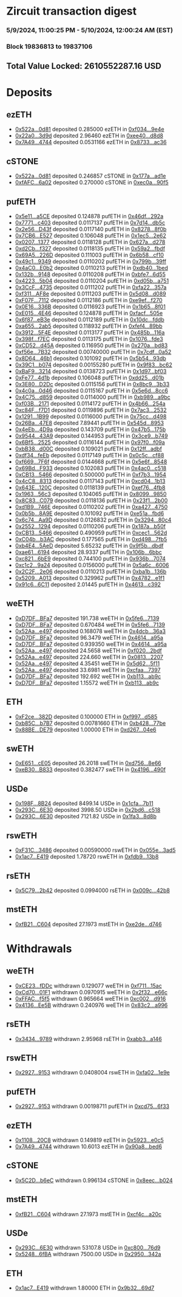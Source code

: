 # Zircuit transaction digest
### 5/9/2024, 11:00:25 PM - 5/10/2024, 12:00:24 AM (EST)
### Block 19836813 to 19837106

## Total Value Locked: 2610552287.16 USD

# Deposits
## ezETH
- [0x522a...0d81](https://etherscan.io/address/0x522a6aCe1E49140d096E887243331b5088a40d81) deposited 0.285000 ezETH in [0xf034...9e4e](https://etherscan.io/tx/0x522a6aCe1E49140d096E887243331b5088a40d81)
- [0x22a0...3d9d](https://etherscan.io/address/0x22a0816942083d46B2C1d69e4E25b687eE5e3d9d) deposited 2.96460 ezETH in [0xee40...d8d8](https://etherscan.io/tx/0x22a0816942083d46B2C1d69e4E25b687eE5e3d9d)
- [0x7A49...4744](https://etherscan.io/address/0x7A493Be5c2ce014cD049Bf178a1ac0Db1B434744) deposited 0.0531166 ezETH in [0x8733...ac36](https://etherscan.io/tx/0x7A493Be5c2ce014cD049Bf178a1ac0Db1B434744)
## cSTONE
- [0x522a...0d81](https://etherscan.io/address/0x522a6aCe1E49140d096E887243331b5088a40d81) deposited 0.246857 cSTONE in [0x177a...ad1e](https://etherscan.io/tx/0x522a6aCe1E49140d096E887243331b5088a40d81)
- [0xfAFC...6a02](https://etherscan.io/address/0xfAFCf63c6576Bcc4C9c22e0187AAaadd295D6a02) deposited 0.270000 cSTONE in [0xec0a...90f5](https://etherscan.io/tx/0xfAFCf63c6576Bcc4C9c22e0187AAaadd295D6a02)
## pufETH
- [0x5e11...a5CE](https://etherscan.io/address/0x5e114D6c152407E5A9946AbA4C4C34D2d5C3a5CE) deposited 0.124878 pufETH in [0x46df...292a](https://etherscan.io/tx/0x5e114D6c152407E5A9946AbA4C4C34D2d5C3a5CE)
- [0x7771...c403](https://etherscan.io/address/0x7771da1aFF08228129ADfB3B046D6207e411c403) deposited 0.0117137 pufETH in [0x7d14...db5c](https://etherscan.io/tx/0x7771da1aFF08228129ADfB3B046D6207e411c403)
- [0x2e56...D43f](https://etherscan.io/address/0x2e56001F7d01d7b5146Bd0F79e9Ee680DC06D43f) deposited 0.0117140 pufETH in [0x8278...8f0b](https://etherscan.io/tx/0x2e56001F7d01d7b5146Bd0F79e9Ee680DC06D43f)
- [0x7CB6...E527](https://etherscan.io/address/0x7CB63dFFfC0f1205c18Bb85F5a1822f7F1ffE527) deposited 0.106048 pufETH in [0x1ec5...2e62](https://etherscan.io/tx/0x7CB63dFFfC0f1205c18Bb85F5a1822f7F1ffE527)
- [0x0207...1377](https://etherscan.io/address/0x02076c12E9DFff954499c9ab64CF6642cE9a1377) deposited 0.0118128 pufETH in [0x627a...d278](https://etherscan.io/tx/0x02076c12E9DFff954499c9ab64CF6642cE9a1377)
- [0xd2Cb...f327](https://etherscan.io/address/0xd2CbC4A636fD7F2A530bB4d982B9D6c03d76f327) deposited 0.0118135 pufETH in [0x59a2...fbdf](https://etherscan.io/tx/0xd2CbC4A636fD7F2A530bB4d982B9D6c03d76f327)
- [0x69A5...226D](https://etherscan.io/address/0x69A5BD94c095e68dB96C585D5a32BbFBE9FD226D) deposited 0.111003 pufETH in [0x6b58...cf10](https://etherscan.io/tx/0x69A5BD94c095e68dB96C585D5a32BbFBE9FD226D)
- [0x49c1...9349](https://etherscan.io/address/0x49c12CF0a8B0df630E2456ADAfD8d8b274899349) deposited 0.0110202 pufETH in [0x799b...39ff](https://etherscan.io/tx/0x49c12CF0a8B0df630E2456ADAfD8d8b274899349)
- [0x4aC0...E0b2](https://etherscan.io/address/0x4aC0F4FDd684b67516C7498B9BF5D7432Fe8E0b2) deposited 0.0110213 pufETH in [0xdb40...1bed](https://etherscan.io/tx/0x4aC0F4FDd684b67516C7498B9BF5D7432Fe8E0b2)
- [0x132b...9148](https://etherscan.io/address/0x132b855f7131F4c097F4b3338290D152E29B9148) deposited 0.0110208 pufETH in [0xbfe7...6d55](https://etherscan.io/tx/0x132b855f7131F4c097F4b3338290D152E29B9148)
- [0x4223...5b04](https://etherscan.io/address/0x42236fc3AF5fE927dD72F834842D6d9e93cf5b04) deposited 0.0110204 pufETH in [0xd05b...a751](https://etherscan.io/tx/0x42236fc3AF5fE927dD72F834842D6d9e93cf5b04)
- [0x3CcF...4735](https://etherscan.io/address/0x3CcF3a8fa64220648e5dB8EB7925ec7A8b254735) deposited 0.0111202 pufETH in [0xfa22...357a](https://etherscan.io/tx/0x3CcF3a8fa64220648e5dB8EB7925ec7A8b254735)
- [0xf311...AF8e](https://etherscan.io/address/0xf31146bb4FE226D0F314D11eE051309a3EbcAF8e) deposited 0.0111203 pufETH in [0x5d08...d089](https://etherscan.io/tx/0xf31146bb4FE226D0F314D11eE051309a3EbcAF8e)
- [0xF07F...7112](https://etherscan.io/address/0xF07F9F4c15AFeb22F5CDeA3778cf58C9900B7112) deposited 0.0112186 pufETH in [0xe9ef...f270](https://etherscan.io/tx/0xF07F9F4c15AFeb22F5CDeA3778cf58C9900B7112)
- [0x0E16...336B](https://etherscan.io/address/0x0E162C856eb15AFdDA0beE505eE4506337E0336B) deposited 0.0116923 pufETH in [0x1b65...8f01](https://etherscan.io/tx/0x0E162C856eb15AFdDA0beE505eE4506337E0336B)
- [0xE015...4E46](https://etherscan.io/address/0xE0158Ab1e3A9833791887317A33BfB9F9f7F4E46) deposited 0.124878 pufETH in [0xfacf...505e](https://etherscan.io/tx/0xE0158Ab1e3A9833791887317A33BfB9F9f7F4E46)
- [0x6f87...eB3e](https://etherscan.io/address/0x6f8710b5007f24b2da3479435F8eF62aB935eB3e) deposited 0.0112189 pufETH in [0x10dc...fddb](https://etherscan.io/tx/0x6f8710b5007f24b2da3479435F8eF62aB935eB3e)
- [0xa655...2ab5](https://etherscan.io/address/0xa6554F5c5Ee22A98ccC84Dae1849D2Fa208d2ab5) deposited 0.118932 pufETH in [0xfef4...89bb](https://etherscan.io/tx/0xa6554F5c5Ee22A98ccC84Dae1849D2Fa208d2ab5)
- [0x3912...5F4E](https://etherscan.io/address/0x391276cf5b361AF734b5B78a9F0267F080ff5F4E) deposited 0.0113177 pufETH in [0x485b...116a](https://etherscan.io/tx/0x391276cf5b361AF734b5B78a9F0267F080ff5F4E)
- [0x398f...f7EC](https://etherscan.io/address/0x398f543fE77FECC1c582052f45C75b10E436f7EC) deposited 0.0113175 pufETH in [0x1076...fde3](https://etherscan.io/tx/0x398f543fE77FECC1c582052f45C75b10E436f7EC)
- [0xCD52...d45A](https://etherscan.io/address/0xCD52C4597927eDE205D674B96153d8B21BD3d45A) deposited 0.116950 pufETH in [0x270a...bd83](https://etherscan.io/tx/0xCD52C4597927eDE205D674B96153d8B21BD3d45A)
- [0xf56e...7B32](https://etherscan.io/address/0xf56e809AD3114D3c07a0196EE3e518F67B9c7B32) deposited 0.00740000 pufETH in [0x7cdf...0a52](https://etherscan.io/tx/0xf56e809AD3114D3c07a0196EE3e518F67B9c7B32)
- [0x8D64...46b1](https://etherscan.io/address/0x8D64983bF82dfF7fEBc50713c2101b7E7A8846b1) deposited 0.101092 pufETH in [0x5b54...93db](https://etherscan.io/tx/0x8D64983bF82dfF7fEBc50713c2101b7E7A8846b1)
- [0x39C1...b074](https://etherscan.io/address/0x39C109aaf4483eB93e413adb3A429393Bf8Ab074) deposited 0.00155280 pufETH in [0x9f83...bc62](https://etherscan.io/tx/0x39C109aaf4483eB93e413adb3A429393Bf8Ab074)
- [0xBaF9...3214](https://etherscan.io/address/0xBaF9d37116D4e56459127BA748d3CBc437083214) deposited 0.0138723 pufETH in [0x1d97...bf03](https://etherscan.io/tx/0xBaF9d37116D4e56459127BA748d3CBc437083214)
- [0xFe77...4d1b](https://etherscan.io/address/0xFe77F58c240d2051795F5f3dab93B0191C894d1b) deposited 0.106048 pufETH in [0xdd25...d01b](https://etherscan.io/tx/0xFe77F58c240d2051795F5f3dab93B0191C894d1b)
- [0x3E80...D2Dc](https://etherscan.io/address/0x3E803a75734b379f1cB9861763a76aC9cb72D2Dc) deposited 0.0115156 pufETH in [0x8bc9...3b33](https://etherscan.io/tx/0x3E803a75734b379f1cB9861763a76aC9cb72D2Dc)
- [0x4c0a...0d46](https://etherscan.io/address/0x4c0aF2b003991583bf4F0B7C67741ef2f3FE0d46) deposited 0.0115167 pufETH in [0x5e6d...8cc6](https://etherscan.io/tx/0x4c0aF2b003991583bf4F0B7C67741ef2f3FE0d46)
- [0x4C75...d859](https://etherscan.io/address/0x4C75ee9318a8bfd8EAB8260D3BbD4D63dcf7d859) deposited 0.0114000 pufETH in [0xb989...a9bc](https://etherscan.io/tx/0x4C75ee9318a8bfd8EAB8260D3BbD4D63dcf7d859)
- [0xf03B...2171](https://etherscan.io/address/0xf03BA6C40FE042608d8332f42827baDFa8372171) deposited 0.0114172 pufETH in [0x4b66...254a](https://etherscan.io/tx/0xf03BA6C40FE042608d8332f42827baDFa8372171)
- [0xc84F...f7D1](https://etherscan.io/address/0xc84FCF6629c46d7752055e9D9b1579DF0C9Af7D1) deposited 0.0119896 pufETH in [0x7ac3...2532](https://etherscan.io/tx/0xc84FCF6629c46d7752055e9D9b1579DF0C9Af7D1)
- [0x1291...1B99](https://etherscan.io/address/0x1291dC7564204a7d341f3162e9701C3fA6251B99) deposited 0.0116000 pufETH in [0x75cc...d498](https://etherscan.io/tx/0x1291dC7564204a7d341f3162e9701C3fA6251B99)
- [0x26Ba...47E8](https://etherscan.io/address/0x26Ba536578ceC9F73b594DE9542C5A36E07b47E8) deposited 7.89441 pufETH in [0x545d...8953](https://etherscan.io/tx/0x26Ba536578ceC9F73b594DE9542C5A36E07b47E8)
- [0x4eEb...4D9a](https://etherscan.io/address/0x4eEb7db074565F7b7da93fA25DBDD875C9054D9a) deposited 0.143709 pufETH in [0x47b5...175b](https://etherscan.io/tx/0x4eEb7db074565F7b7da93fA25DBDD875C9054D9a)
- [0x9544...43A9](https://etherscan.io/address/0x9544E57e72F00B762B17e21f49e3b528303B43A9) deposited 0.144953 pufETH in [0x3ce9...b749](https://etherscan.io/tx/0x9544E57e72F00B762B17e21f49e3b528303B43A9)
- [0x6Bf5...2525](https://etherscan.io/address/0x6Bf5Ab2D745697F3081E601A11F2AAf0Ae3D2525) deposited 0.0116144 pufETH in [0x97f0...f09a](https://etherscan.io/tx/0x6Bf5Ab2D745697F3081E601A11F2AAf0Ae3D2525)
- [0xbB38...d00C](https://etherscan.io/address/0xbB385765275094dD9Fa2561957607f6Bcf02d00C) deposited 0.109021 pufETH in [0x12ff...adbf](https://etherscan.io/tx/0xbB385765275094dD9Fa2561957607f6Bcf02d00C)
- [0xdf34...feEb](https://etherscan.io/address/0xdf34Ec4A06d7F0C118524c63d25ECA95bf37feEb) deposited 0.0117149 pufETH in [0x0c5c...cf88](https://etherscan.io/tx/0xdf34Ec4A06d7F0C118524c63d25ECA95bf37feEb)
- [0xf669...7F6f](https://etherscan.io/address/0xf669415CcA5daBfa783dB165BA4bD807921F7F6f) deposited 0.0144668 pufETH in [0x5e6f...8548](https://etherscan.io/tx/0xf669415CcA5daBfa783dB165BA4bD807921F7F6f)
- [0x69Bd...F933](https://etherscan.io/address/0x69Bd0FE689aCeFAd87A4283106099DE532DfF933) deposited 0.102083 pufETH in [0x4ac0...c518](https://etherscan.io/tx/0x69Bd0FE689aCeFAd87A4283106099DE532DfF933)
- [0xCB13...5466](https://etherscan.io/address/0xCB13Fe8209898001b61D4E50Ef5352Cb5Dc95466) deposited 0.500000 pufETH in [0xf7b3...1954](https://etherscan.io/tx/0xCB13Fe8209898001b61D4E50Ef5352Cb5Dc95466)
- [0x4cC8...8313](https://etherscan.io/address/0x4cC86d90cB9dec202EC2e3F956e230DcfE3a8313) deposited 0.0117143 pufETH in [0xcd04...1b13](https://etherscan.io/tx/0x4cC86d90cB9dec202EC2e3F956e230DcfE3a8313)
- [0x643E...120C](https://etherscan.io/address/0x643E4e92701B2e181Ba1Cd86e2807D1857e0120C) deposited 0.0118139 pufETH in [0xef76...4fb8](https://etherscan.io/tx/0x643E4e92701B2e181Ba1Cd86e2807D1857e0120C)
- [0x1963...56c3](https://etherscan.io/address/0x1963aA7d3067a185FA4a15eD6A5d08b2844156c3) deposited 0.104065 pufETH in [0x8099...9850](https://etherscan.io/tx/0x1963aA7d3067a185FA4a15eD6A5d08b2844156c3)
- [0x8C83...C079](https://etherscan.io/address/0x8C8361677E1d8044A72D2D5E76D7D915a405C079) deposited 0.0118136 pufETH in [0x23f1...2b00](https://etherscan.io/tx/0x8C8361677E1d8044A72D2D5E76D7D915a405C079)
- [0xd1B9...746E](https://etherscan.io/address/0xd1B9A2AcC6AcB067e9c4fabe7c32728E04CB746E) deposited 0.0110202 pufETH in [0xa427...4750](https://etherscan.io/tx/0xd1B9A2AcC6AcB067e9c4fabe7c32728E04CB746E)
- [0x0b5b...8A9E](https://etherscan.io/address/0x0b5b8FBD4D0843D7106e2af64dcB92BFa8788A9E) deposited 0.101092 pufETH in [0xe51a...fbd6](https://etherscan.io/tx/0x0b5b8FBD4D0843D7106e2af64dcB92BFa8788A9E)
- [0x6c74...Aa9D](https://etherscan.io/address/0x6c74551b6b168a0C38774BE1Cde78EC85305Aa9D) deposited 0.0126832 pufETH in [0x3294...80c4](https://etherscan.io/tx/0x6c74551b6b168a0C38774BE1Cde78EC85305Aa9D)
- [0x2552...1294](https://etherscan.io/address/0x2552201b464E1Cb1CE73951e75839A9BF7E81294) deposited 0.0110206 pufETH in [0x187a...b50f](https://etherscan.io/tx/0x2552201b464E1Cb1CE73951e75839A9BF7E81294)
- [0xCB13...5466](https://etherscan.io/address/0xCB13Fe8209898001b61D4E50Ef5352Cb5Dc95466) deposited 0.490959 pufETH in [0xcec1...562d](https://etherscan.io/tx/0xCB13Fe8209898001b61D4E50Ef5352Cb5Dc95466)
- [0xC04b...b3AC](https://etherscan.io/address/0xC04b34B43ffF3396732B21C5a0fE18927d7eb3AC) deposited 0.177565 pufETH in [0xd498...7fb5](https://etherscan.io/tx/0xC04b34B43ffF3396732B21C5a0fE18927d7eb3AC)
- [0xb4E4...5AeD](https://etherscan.io/address/0xb4E407bF4bbC334E12Fbe8Fff59aC1bfe21a5AeD) deposited 5.65232 pufETH in [0x9f5b...dbdf](https://etherscan.io/tx/0xb4E407bF4bbC334E12Fbe8Fff59aC1bfe21a5AeD)
- [0xae61...6194](https://etherscan.io/address/0xae61c4e26506EdfE629D7db3e1649DF2d2366194) deposited 28.9337 pufETH in [0x106b...6bbc](https://etherscan.io/tx/0xae61c4e26506EdfE629D7db3e1649DF2d2366194)
- [0xc821...6bE9](https://etherscan.io/address/0xc821DA8f59947715030E0A0C301719B77FBe6bE9) deposited 0.744100 pufETH in [0x936b...7074](https://etherscan.io/tx/0xc821DA8f59947715030E0A0C301719B77FBe6bE9)
- [0xc1c2...9a24](https://etherscan.io/address/0xc1c2aD19d97e657129Cf20222Ecb1bf2bF0D9a24) deposited 0.0156000 pufETH in [0x5a6c...6006](https://etherscan.io/tx/0xc1c2aD19d97e657129Cf20222Ecb1bf2bF0D9a24)
- [0x2C2F...2e06](https://etherscan.io/address/0x2C2F1525d0d88E4f34b66c110F9f62d305Aa2e06) deposited 0.0110213 pufETH in [0xba1b...136b](https://etherscan.io/tx/0x2C2F1525d0d88E4f34b66c110F9f62d305Aa2e06)
- [0x5209...A013](https://etherscan.io/address/0x52099978C6B3d5957F25ba96992b3FD933f2A013) deposited 0.329962 pufETH in [0x4782...e1f1](https://etherscan.io/tx/0x52099978C6B3d5957F25ba96992b3FD933f2A013)
- [0x91c6...6C11](https://etherscan.io/address/0x91c68E4698Bcbe11c0BE72c5038a3a2e30056C11) deposited 2.01445 pufETH in [0x4613...c392](https://etherscan.io/tx/0x91c68E4698Bcbe11c0BE72c5038a3a2e30056C11)
## weETH
- [0xD7DF...BFa7](https://etherscan.io/address/0xD7DF7E085214743530afF339aFC420c7c720BFa7) deposited 191.738 weETH in [0x5fe6...7139](https://etherscan.io/tx/0xD7DF7E085214743530afF339aFC420c7c720BFa7)
- [0xD7DF...BFa7](https://etherscan.io/address/0xD7DF7E085214743530afF339aFC420c7c720BFa7) deposited 0.670484 weETH in [0x5fe6...7139](https://etherscan.io/tx/0xD7DF7E085214743530afF339aFC420c7c720BFa7)
- [0x52Aa...e497](https://etherscan.io/address/0x52Aa899454998Be5b000Ad077a46Bbe360F4e497) deposited 0.168078 weETH in [0x4dcb...36a3](https://etherscan.io/tx/0x52Aa899454998Be5b000Ad077a46Bbe360F4e497)
- [0xD7DF...BFa7](https://etherscan.io/address/0xD7DF7E085214743530afF339aFC420c7c720BFa7) deposited 96.3479 weETH in [0x4614...a95a](https://etherscan.io/tx/0xD7DF7E085214743530afF339aFC420c7c720BFa7)
- [0xD7DF...BFa7](https://etherscan.io/address/0xD7DF7E085214743530afF339aFC420c7c720BFa7) deposited 0.939350 weETH in [0x4614...a95a](https://etherscan.io/tx/0xD7DF7E085214743530afF339aFC420c7c720BFa7)
- [0x52Aa...e497](https://etherscan.io/address/0x52Aa899454998Be5b000Ad077a46Bbe360F4e497) deposited 24.5658 weETH in [0xf020...2bdf](https://etherscan.io/tx/0x52Aa899454998Be5b000Ad077a46Bbe360F4e497)
- [0x52Aa...e497](https://etherscan.io/address/0x52Aa899454998Be5b000Ad077a46Bbe360F4e497) deposited 224.660 weETH in [0x0813...2207](https://etherscan.io/tx/0x52Aa899454998Be5b000Ad077a46Bbe360F4e497)
- [0x52Aa...e497](https://etherscan.io/address/0x52Aa899454998Be5b000Ad077a46Bbe360F4e497) deposited 4.35451 weETH in [0x5d62...5f11](https://etherscan.io/tx/0x52Aa899454998Be5b000Ad077a46Bbe360F4e497)
- [0x52Aa...e497](https://etherscan.io/address/0x52Aa899454998Be5b000Ad077a46Bbe360F4e497) deposited 33.6981 weETH in [0xcfaa...7397](https://etherscan.io/tx/0x52Aa899454998Be5b000Ad077a46Bbe360F4e497)
- [0xD7DF...BFa7](https://etherscan.io/address/0xD7DF7E085214743530afF339aFC420c7c720BFa7) deposited 192.692 weETH in [0xb113...ab9c](https://etherscan.io/tx/0xD7DF7E085214743530afF339aFC420c7c720BFa7)
- [0xD7DF...BFa7](https://etherscan.io/address/0xD7DF7E085214743530afF339aFC420c7c720BFa7) deposited 1.15572 weETH in [0xb113...ab9c](https://etherscan.io/tx/0xD7DF7E085214743530afF339aFC420c7c720BFa7)
## ETH
- [0xF2ce...382D](https://etherscan.io/address/0xF2cecdb16a10a96Dcd297191ad2e921f266a382D) deposited 0.100000 ETH in [0xf997...d585](https://etherscan.io/tx/0xF2cecdb16a10a96Dcd297191ad2e921f266a382D)
- [0xb85C...b7B7](https://etherscan.io/address/0xb85CA8B4EE48c5b00db26De546C1DF24c77db7B7) deposited 0.00781660 ETH in [0xb428...77be](https://etherscan.io/tx/0xb85CA8B4EE48c5b00db26De546C1DF24c77db7B7)
- [0x88BE...DE79](https://etherscan.io/address/0x88BE81719024047991597B89f828e53Cf6AcDE79) deposited 1.00000 ETH in [0xd267...04e6](https://etherscan.io/tx/0x88BE81719024047991597B89f828e53Cf6AcDE79)
## swETH
- [0xE651...cE05](https://etherscan.io/address/0xE651928882fE6f9fedec0fa17A3236aCF9fEcE05) deposited 26.2018 swETH in [0xd756...8e66](https://etherscan.io/tx/0xE651928882fE6f9fedec0fa17A3236aCF9fEcE05)
- [0xeB30...B833](https://etherscan.io/address/0xeB30Ffa3fa7cDB16cf07f4DB45b13d5c416AB833) deposited 0.382477 swETH in [0x4196...490f](https://etherscan.io/tx/0xeB30Ffa3fa7cDB16cf07f4DB45b13d5c416AB833)
## USDe
- [0x198F...8B24](https://etherscan.io/address/0x198F72966fD41cAcd564c71bFe43aF8D80DB8B24) deposited 8499.14 USDe in [0x1cfa...7b11](https://etherscan.io/tx/0x198F72966fD41cAcd564c71bFe43aF8D80DB8B24)
- [0x293C...6E30](https://etherscan.io/address/0x293C6937D8D82e05B01335F7B33FBA0c8e256E30) deposited 3998.50 USDe in [0x2bd6...c518](https://etherscan.io/tx/0x293C6937D8D82e05B01335F7B33FBA0c8e256E30)
- [0x293C...6E30](https://etherscan.io/address/0x293C6937D8D82e05B01335F7B33FBA0c8e256E30) deposited 7121.82 USDe in [0x1fa3...8d8b](https://etherscan.io/tx/0x293C6937D8D82e05B01335F7B33FBA0c8e256E30)
## rswETH
- [0xF31C...3486](https://etherscan.io/address/0xF31C8690aE17774bc9b53E2e0b143C7684853486) deposited 0.00590000 rswETH in [0x055e...3ad5](https://etherscan.io/tx/0xF31C8690aE17774bc9b53E2e0b143C7684853486)
- [0x1ac7...E419](https://etherscan.io/address/0x1ac78D93471aFDA8f05E0Ec92cb65145251aE419) deposited 1.78720 rswETH in [0xfdb9...13b8](https://etherscan.io/tx/0x1ac78D93471aFDA8f05E0Ec92cb65145251aE419)
## rsETH
- [0x5C79...2b42](https://etherscan.io/address/0x5C79C72Cce27C9f57b1B9F634Ee6251D51882b42) deposited 0.0994000 rsETH in [0x009c...42b8](https://etherscan.io/tx/0x5C79C72Cce27C9f57b1B9F634Ee6251D51882b42)
## mstETH
- [0xfB21...C604](https://etherscan.io/address/0xfB21d8f4a6E4e929c0a531DAF40E8500D6B9C604) deposited 27.1973 mstETH in [0xe2de...d746](https://etherscan.io/tx/0xfB21d8f4a6E4e929c0a531DAF40E8500D6B9C604)
# Withdrawals
## weETH
- [0xCE23...fDDc](https://etherscan.io/address/0xCE2305C85041ce5BFcA42a1c78B184342b85fDDc) withdrawn 0.129077 weETH in [0xf711...15ac](https://etherscan.io/tx/0xCE2305C85041ce5BFcA42a1c78B184342b85fDDc)
- [0xCd70...01F1](https://etherscan.io/address/0xCd70Cd87226D410bc3e4707bEFC971D9058601F1) withdrawn 0.0970915 weETH in [0x2f32...e66c](https://etherscan.io/tx/0xCd70Cd87226D410bc3e4707bEFC971D9058601F1)
- [0xFFAC...f5f5](https://etherscan.io/address/0xFFAC0E8aB8Ef179A99c061E728f3D679fbdBf5f5) withdrawn 0.965664 weETH in [0xc002...d916](https://etherscan.io/tx/0xFFAC0E8aB8Ef179A99c061E728f3D679fbdBf5f5)
- [0x4136...Ee5B](https://etherscan.io/address/0x413642cafe68F1FE718D46Ec32136E209fD7Ee5B) withdrawn 0.240976 weETH in [0x83c2...a996](https://etherscan.io/tx/0x413642cafe68F1FE718D46Ec32136E209fD7Ee5B)
## rsETH
- [0x3434...9789](https://etherscan.io/address/0x34349c5569e7B846c3558961552D2202760A9789) withdrawn 2.95968 rsETH in [0xabb3...a146](https://etherscan.io/tx/0x34349c5569e7B846c3558961552D2202760A9789)
## rswETH
- [0x2927...9153](https://etherscan.io/address/0x2927E9ee9C4D8124A7f2C16Ae5c4a0987cF79153) withdrawn 0.0408004 rswETH in [0xfa02...1e9e](https://etherscan.io/tx/0x2927E9ee9C4D8124A7f2C16Ae5c4a0987cF79153)
## pufETH
- [0x2927...9153](https://etherscan.io/address/0x2927E9ee9C4D8124A7f2C16Ae5c4a0987cF79153) withdrawn 0.00198711 pufETH in [0xcd75...6f33](https://etherscan.io/tx/0x2927E9ee9C4D8124A7f2C16Ae5c4a0987cF79153)
## ezETH
- [0x1108...20C8](https://etherscan.io/address/0x1108305a9a0BbD1643BE54c7a2102A9fa3df20C8) withdrawn 0.149819 ezETH in [0x5923...e0c5](https://etherscan.io/tx/0x1108305a9a0BbD1643BE54c7a2102A9fa3df20C8)
- [0x7A49...4744](https://etherscan.io/address/0x7A493Be5c2ce014cD049Bf178a1ac0Db1B434744) withdrawn 10.6013 ezETH in [0x90a8...bed6](https://etherscan.io/tx/0x7A493Be5c2ce014cD049Bf178a1ac0Db1B434744)
## cSTONE
- [0x5C2D...b6eC](https://etherscan.io/address/0x5C2Da2176Ce51Dd0BaB8825cf1D58cA7D723b6eC) withdrawn 0.996134 cSTONE in [0x8eec...b024](https://etherscan.io/tx/0x5C2Da2176Ce51Dd0BaB8825cf1D58cA7D723b6eC)
## mstETH
- [0xfB21...C604](https://etherscan.io/address/0xfB21d8f4a6E4e929c0a531DAF40E8500D6B9C604) withdrawn 27.1973 mstETH in [0xcf4c...a20c](https://etherscan.io/tx/0xfB21d8f4a6E4e929c0a531DAF40E8500D6B9C604)
## USDe
- [0x293C...6E30](https://etherscan.io/address/0x293C6937D8D82e05B01335F7B33FBA0c8e256E30) withdrawn 53107.8 USDe in [0xc800...76d9](https://etherscan.io/tx/0x293C6937D8D82e05B01335F7B33FBA0c8e256E30)
- [0x5248...6fBA](https://etherscan.io/address/0x524802B34cb508BE2062D02a6e1CF577c2E66fBA) withdrawn 7500.00 USDe in [0x2950...342a](https://etherscan.io/tx/0x524802B34cb508BE2062D02a6e1CF577c2E66fBA)
## ETH
- [0x1ac7...E419](https://etherscan.io/address/0x1ac78D93471aFDA8f05E0Ec92cb65145251aE419) withdrawn 1.80000 ETH in [0x9b32...69d7](https://etherscan.io/tx/0x1ac78D93471aFDA8f05E0Ec92cb65145251aE419)
